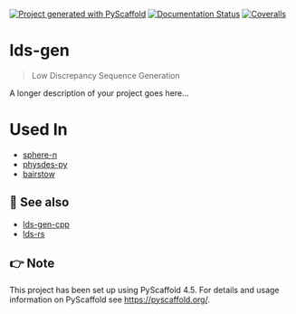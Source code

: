<!-- These are examples of badges you might want to add to your README:
     please update the URLs accordingly

[![Built Status](https://api.cirrus-ci.com/github/<USER>/lds-gen.svg?branch=main)](https://cirrus-ci.com/github/<USER>/lds-gen)
[![ReadTheDocs](https://readthedocs.org/projects/lds-gen/badge/?version=latest)](https://lds-gen.readthedocs.io/en/stable/)
[![Coveralls](https://img.shields.io/coveralls/github/<USER>/lds-gen/main.svg)](https://coveralls.io/r/<USER>/lds-gen)
[![PyPI-Server](https://img.shields.io/pypi/v/lds-gen.svg)](https://pypi.org/project/lds-gen/)
[![Conda-Forge](https://img.shields.io/conda/vn/conda-forge/lds-gen.svg)](https://anaconda.org/conda-forge/lds-gen)
[![Monthly Downloads](https://pepy.tech/badge/lds-gen/month)](https://pepy.tech/project/lds-gen)
[![Twitter](https://img.shields.io/twitter/url/http/shields.io.svg?style=social&label=Twitter)](https://twitter.com/lds-gen)
-->

[![Project generated with PyScaffold](https://img.shields.io/badge/-PyScaffold-005CA0?logo=pyscaffold)](https://pyscaffold.org/)
[![Documentation Status](https://readthedocs.org/projects/lds-gen/badge/?version=latest)](https://lds-gen.readthedocs.io/en/latest/?badge=latest)
[![Coveralls](https://img.shields.io/coveralls/github/luk036/lds-gen/main.svg)](https://coveralls.io/r/luk036/lds-gen)

# lds-gen

> Low Discrepancy Sequence Generation

A longer description of your project goes here...

# Used In

- [sphere-n](https://github.com/luk036/sphere-n)
- [physdes-py](https://luk036.github.io/physdes-py)
- [bairstow](https://luk036.github.io/bairstow)

## 👀 See also

- [lds-gen-cpp](https://github.com/luk036/lds-gen-cpp)
- [lds-rs](https://github.com/luk036/lds-rs)

<!-- pyscaffold-notes -->

## 👉 Note

This project has been set up using PyScaffold 4.5. For details and usage
information on PyScaffold see https://pyscaffold.org/.
